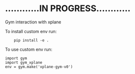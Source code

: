 # ............IN PROGRESS............
Gym interaction with xplane

To install custom env run: 
```
    pip install -e .
```

To use custom env run:
```
import gym
import gym_xplane
env = gym.make('xplane-gym-v0')
```